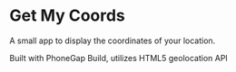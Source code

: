 # Get My Coords

A small app to display the coordinates of your location.

Built with PhoneGap Build, utilizes HTML5 geolocation API
